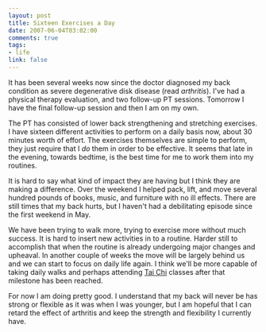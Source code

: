 ```yaml
--- 
layout: post
title: Sixteen Exercises a Day
date: 2007-06-04T03:02:00
comments: true
tags:
- life
link: false
---
```

It has been several weeks now since the doctor diagnosed my back condition as severe degenerative disk disease (read _arthritis_).  I've had a physical therapy evaluation, and two follow-up PT sessions.  Tomorrow I have the final follow-up session and then I am on my own.

The PT has consisted of lower back strengthening and stretching exercises.  I have sixteen different activities to perform on a daily basis now, about 30 minutes worth of effort.  The exercises themselves are simple to perform, they just require that I _do_ them in order to be effective.  It seems that late in the evening, towards bedtime, is the best time for me to work them into my routines.

It is hard to say what kind of impact they are having but I think they are making a difference.  Over the weekend I helped pack, lift, and move several hundred pounds of books, music, and furniture with no ill effects.  There are still times that my back hurts, but I haven't had a debilitating episode since the first weekend in May.

We have been trying to walk more, trying to exercise more without much success.  It is hard to insert new activities in to a routine.  Harder still to accomplish that when the routine is already undergoing major changes and upheaval.  In another couple of weeks the move will be largely behind us and we can start to focus on daily life again.  I think we'll be more capable of taking daily walks and perhaps attending <a href="http://threedragonsway.com" title="Three Dragons Way">Tai Chi</a> classes after that milestone has been reached.

For now I am doing pretty good.  I understand that my back will never be has strong or flexible as it was when I was younger, but I am hopeful that I can retard the effect of arthritis and keep the strength and flexibility I currently have.
